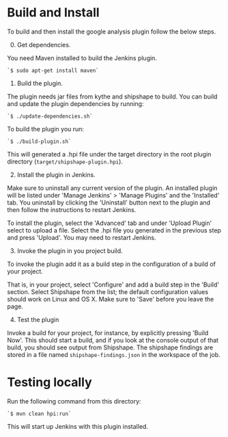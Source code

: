 
# Build and Install

To build and then install the google analysis plugin follow the below steps.

0. Get dependencies.

 You need Maven installed to build the Jenkins plugin.

    `$ sudo apt-get install maven`

1. Build the plugin.

 The plugin needs jar files from kythe and shipshape to build.
 You can build and update the plugin dependencies by running:

    `$ ./update-dependencies.sh`

 To build the plugin you run:

    `$ ./build-plugin.sh`

 This will generated a .hpi file under the target directory in the root
 plugin directory (`target/shipshape-plugin.hpi`).

2. Install the plugin in Jenkins.

 Make sure to uninstall any current version of the plugin. An installed plugin
 will be listed under 'Manage Jenkins' > 'Manage Plugins' and the 'Installed'
 tab. You uninstall by clicking the 'Uninstall' button next to the plugin and
 then follow the instructions to restart Jenkins.

 To install the plugin, select the 'Advanced' tab and under 'Upload Plugin'
 select to upload a file. Select the .hpi file you generated in the previous
 step and press 'Upload'. You may need to restart Jenkins.


3. Invoke the plugin in you project build.

 To invoke the plugin add it as a build step in the configuration of a build of
 your project.

 That is, in your project, select 'Configure' and add a build step in
 the 'Build' section. Select Shipshape from the list; the default configuration
 values should work on Linux and OS X. Make sure to 'Save' before you leave the
 page.


4. Test the plugin

 Invoke a build for your project, for instance, by explicitly pressing
 'Build Now'. This should start a build, and if you look at the console output
 of that build, you should see output from Shipshape. The shipshape findings
 are stored in a file named `shipshape-findings.json` in the workspace of the
 job.


# Testing locally

Run the following command from this directory:

    `$ mvn clean hpi:run`

This will start up Jenkins with this plugin installed.

